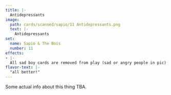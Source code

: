 ```yaml
---
title: |-
  Antidepressants
image: 
  path: cards/scanned/sapio/11 Antidepressants.png
  text: |-
    Antidepressants
set:
  name: Sapio & The Bois
  number: 11
effects: 
- |-
  All sad boy cards are removed from play (sad or angry people in pic)
flavor-text: |-
  "all better!"
---
```

Some actual info about this thing TBA.
